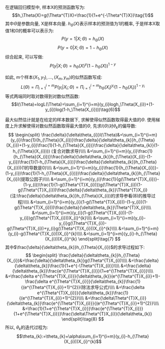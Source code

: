 在逻辑回归模型中, 样本X的预测函数写为:
$$h_\Theta(X)=g(\Theta^{T}X)=\frac{1}{1+e^{-\Theta^{T}X}}\tag{1}$$
其中$\Theta$是参数向量, X是样本向量. $h_\Theta(X)$表示样本的预测值为1的概率, 于是样本X取值1和0的概率可以表示为:
$$P(y=1|X;\Theta)=h_\Theta(X)\tag{2}$$
$$P(y=0|X;\Theta)=1-h_\Theta(X)\tag{3}$$
综合起来, 可以写做:
$$P(y|X;\Theta)=h_\Theta(X)^{y}(1-h_\Theta(X))^{1-y}\tag{4}$$

如此, m个样本$(X_1,y_1),...,(X_m,y_m)$的似然函数写成:
$$L(\Theta)=\Pi_{i=1}^{i=m}P(y_i|X_i;\Theta)=\Pi_{i=1}^{i=m}h_\Theta(X_i)^{y_i}(1-h_\Theta(X_i))^{1-y_i}\tag{5}$$
等式两端同时取对数得到对数似然函数:
$$l(\Theta)=logL(\Theta)=\sum_{i=1}^{i=m}(y_{i}logh_\Theta(X_{i})+(1-y_{i})log(1-h_\Theta(X_{i})))\tag{6}$$

最大似然估计就是在给定的样本数据下, 求解使得似然函数取得最大值的$\Theta$. 使用梯度上升求解使得对数似然函数取得最大值的$\Theta$, 先求$l(\Theta)$对$\theta_{k}$的偏导数:  
$$
\begin{split}
\frac{\delta}{\delta\theta_{i}}l(\Theta)&=\sum_{i=1}^{i=m}(y_{i}\frac{1}{h_{\Theta}(X_{i})}\frac{\delta}{\delta\theta_{k}}h_{\Theta}(X_{i})+(1-y_{i})\frac{1}{1-h_{\Theta}(X_{i})}\frac{\delta}{\delta\theta_{k}}(1-h_{\Theta}(X_{i}))) (复合对数求导)\\\\
&=\sum_{i=1}^{i=m}(y_{i}\frac{1}{h_{\Theta}(X_{i})}\frac{\delta}{\delta\theta_{k}}h_{\Theta}(X_{i})-(1-y_{i})\frac{1}{1-h_{\Theta}(X_{i})}\frac{\delta}{\delta\theta_{k}}h_{\Theta}(X_{i}))(1的导数是0)\\\\
&=\sum_{i=1}^{i=m}(y_{i}\frac{1}{h_{\Theta}(X_{i})}-(1-y_{i})\frac{1}{1-h_{\Theta}(X_{i})})\frac{\delta}{\delta\theta_{k}}h_{\Theta}(X_{i})(提取公因子)\\\\
&=\sum_{i=1}^{i=m}(y_{i}\frac{1}{g(\Theta^{T}X_{i})}-(1-y_{i})\frac{1}{1-g(\Theta^{T}X_{i})})g(\Theta^{T}X_{i})(1-g(\Theta^{T}X_{i}))\frac{\delta}{\delta\theta_{k}}\Theta^{T}X_{i}   (注:\frac{\delta}{\delta\theta_{k}}h_{\Theta}(X_{i})的求导参看(8)的推导过程)\\\\
&=\sum_{i=1}^{i=m}(y_{i}(1-g(\Theta^{T}X_{i}))-(1-y_{i})(1-g(\Theta^{T}X_{i})))\frac{\delta}{\delta\theta_{k}}\Theta^{T}X_{i}\\\\
&=\sum_{i=1}^{i=m}(y_{i}(1-g(\Theta^{T}X_{i}))-(1-y_{i})g(\Theta^{T}X_{i}))X_{i}^{k}\\\\
&=\sum_{i=1}^{i=m}(y_{i}-y_{i}g(\Theta^{T}X_{i})-g(\Theta^{T}X_{i})+y_{i}g(\Theta^{T}X_{i}))X_{i}^{k}\\\\
&=\sum_{i=1}^{i=m}(y_{i}-g(\Theta^{T}X_{i}))X_{i}^{k}\\\\
&=\sum_{i=1}^{i=m}(y_{i}-h_{\Theta}(X_{i}))X_{i}^{k}
\end{split}\tag{7}
$$
其中$\frac{\delta}{\delta\theta_{k}}h_{\Theta}(X_{i})$的求导过程如下:
$$
\begin{split}
\frac{\delta}{\delta\theta_{k}}h_{\Theta}(X_{i})&=\frac{\delta}{\delta\theta_{k}}g(\Theta^{T}X_{i})\\\\
&=\frac{\delta}{\delta\theta_{k}}\frac{1}{1+e^{-\Theta^{T}X_{i}}}\\\\
&=\frac{\delta}{\delta\theta_{k}}\frac{e^{\Theta^{T}X_{i}}}{1+e^{\Theta^{T}X_{i}}}\\\\
&=\frac{\delta e^{\Theta^{T}X_{i}}}{\delta\theta_{k}}(e^{\Theta^{T}X_{i}}+1)-\frac{\delta e^{\Theta^{T}X_{i}}}{\delta\theta_{k}}\frac{1}{(e^{\Theta^{T}X_{i}}+1)^{2}}(除法求导公式)\\\\
&=\frac{\delta e^{\Theta^{T}X_{i}}}{\delta\theta_{k}}\frac{1}{(e^{\Theta^{T}X_{i}}+1)^{2}}\\\\
&=\frac{\delta\Theta^{T}X_{i}}{\delta\theta_{k}}\frac{e^{\Theta^{T}X_{i}}}{(e^{\Theta^{T}X_{i}}+1)^{2}}\\\\
&=\frac{1}{1+e^{\Theta^{T}X_{i}}}\frac{e^{\Theta^{T}X_{i}}}{1+e^{\Theta^{T}X_{i}}}\frac{\delta\Theta^{T}X_{i}}{\delta\theta_{k}}
\end{split}\tag{8}
$$
所以, $\theta_{k}$的迭代过程为:
$$\theta_{k}:=\theta_{k}+\alpha\sum_{i=1}^{i=m}(y_{i}-h_{\Theta}(X_{i}))X_{i}^{k}$$
